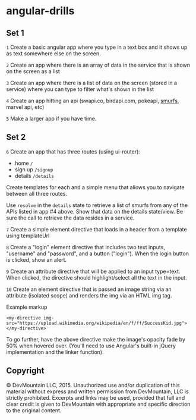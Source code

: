 # angular-drills

## Set 1

`1` Create a basic angular app where you type in a text box and it shows up as text somewhere else on the screen.

`2` Create an app where there is an array of data in the service that is shown on the screen as a list

`3` Create an app where there is a list of data on the screen (stored in a service) where you can type to filter what's shown in the list

`4` Create an app hitting an api (swapi.co, birdapi.com, pokeapi, [smurfs](http://smurfs.devmounta.in/smurfs/), marvel api, etc)

`5` Make a larger app if you have time.

## Set 2

`6` Create an app that has three routes (using ui-router):

- home `/`
- sign up `/signup`
- details `/details`

Create templates for each and a simple menu that allows you to navigate between all three routes.

Use `resolve` in the `details` state to retrieve a list of smurfs from any of the APIs listed in app #4 above. Show that data on the details state/view. Be sure the call to retrieve the data resides in a service.

`7` Create a simple element directive that loads in a header from a template using templateUrl

`8` Create a "login" element directive that includes two text inputs, "username" and "password", and a button ("login"). When the login button is clicked, show an alert.

`9` Create an attribute directive that will be applied to an input type=text. When clicked, the directive should highlight/select all the text in the input.

`10` Create an element directive that is passed an image string via an attribute (isolated scope) and renders the img via an HTML img tag.

Example markup

```
<my-directive img-src="https://upload.wikimedia.org/wikipedia/en/f/ff/SuccessKid.jpg"></my-directive>
```

To go further, have the above directive make the image's opacity fade by 50% when hovered over. (You'll need to use Angular's built-in jQuery implementation and the linker function).

## Copyright

© DevMountain LLC, 2015\. Unauthorized use and/or duplication of this material without express and written permission from DevMountain, LLC is strictly prohibited. Excerpts and links may be used, provided that full and clear credit is given to DevMountain with appropriate and specific direction to the original content.
